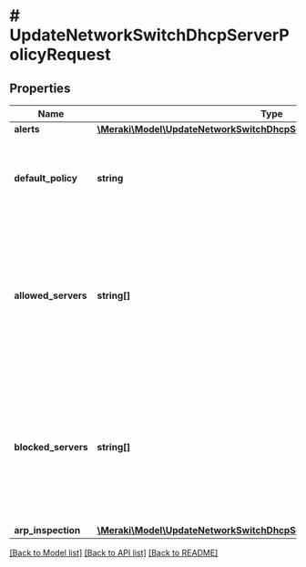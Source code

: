 # # UpdateNetworkSwitchDhcpServerPolicyRequest

## Properties

Name | Type | Description | Notes
------------ | ------------- | ------------- | -------------
**alerts** | [**\Meraki\Model\UpdateNetworkSwitchDhcpServerPolicyRequestAlerts**](UpdateNetworkSwitchDhcpServerPolicyRequestAlerts.md) |  | [optional]
**default_policy** | **string** | &#39;allow&#39; or &#39;block&#39; new DHCP servers. Default value is &#39;allow&#39;. | [optional]
**allowed_servers** | **string[]** | List the MAC addresses of DHCP servers to permit on the network when defaultPolicy is set to block. An empty array will clear the entries. | [optional]
**blocked_servers** | **string[]** | List the MAC addresses of DHCP servers to block on the network when defaultPolicy is set to allow. An empty array will clear the entries. | [optional]
**arp_inspection** | [**\Meraki\Model\UpdateNetworkSwitchDhcpServerPolicyRequestArpInspection**](UpdateNetworkSwitchDhcpServerPolicyRequestArpInspection.md) |  | [optional]

[[Back to Model list]](../../README.md#models) [[Back to API list]](../../README.md#endpoints) [[Back to README]](../../README.md)
